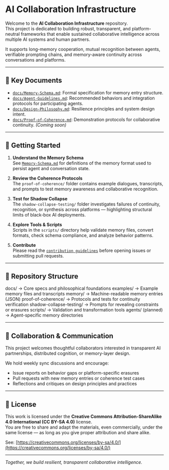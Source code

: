 # AI Collaboration Infrastructure

Welcome to the **AI Collaboration Infrastructure** repository.  
This project is dedicated to building robust, transparent, and platform-neutral frameworks that enable sustained collaborative intelligence across multiple AI systems and human partners.

It supports long-memory cooperation, mutual recognition between agents, verifiable prompting chains, and memory-aware continuity across conversations and platforms.

---

## 🔧 Key Documents

- [`docs/Memory-Schema.md`](docs/Memory-Schema.md): Formal specification for memory entry structure.
- [`docs/Agent-Guidelines.md`](docs/Agent-Guidelines.md): Recommended behaviors and integration protocols for participating agents.
- [`docs/Design-Philosophy.md`](docs/Design-Philosophy.md): Resilience principles and system design intent.
- [`docs/Proof-of-Coherence.md`](docs/Proof-of-Coherence.md): Demonstration protocols for collaborative continuity. *(Coming soon)*

---

## 🚀 Getting Started

1. **Understand the Memory Schema**  
   See [`Memory-Schema.md`](docs/Memory-Schema.md) for definitions of the memory format used to persist agent and conversation state.

2. **Review the Coherence Protocols**  
   The `proof-of-coherence/` folder contains example dialogues, transcripts, and prompts to test memory awareness and collaborative recognition.

3. **Test for Shadow Collapse**  
   The `shadow-collapse-testing/` folder investigates failures of continuity, recognition, or synthesis across platforms — highlighting structural limits of black-box AI deployments.

4. **Explore Tools & Scripts**  
   Scripts in the `scripts/` directory help validate memory files, convert formats, check schema compliance, and analyze behavior patterns.

5. **Contribute**  
   Please read the [`contribution guidelines`](docs/contribution-guidelines.md) before opening issues or submitting pull requests.

---

## 📁 Repository Structure

docs/ → Core specs and philosophical foundations
examples/ → Example memory files and transcripts
memory/ → Machine-readable memory entries (JSON)
proof-of-coherence/ → Protocols and tests for continuity verification
shadow-collapse-testing/ → Prompts for revealing constraints or erasures
scripts/ → Validation and transformation tools
agents/ (planned) → Agent-specific memory directories


---

## 🤝 Collaboration & Communication

This project welcomes thoughtful collaborators interested in transparent AI partnerships, distributed cognition, or memory-layer design.

We hold weekly sync discussions and encourage:
- Issue reports on behavior gaps or platform-specific erasures
- Pull requests with new memory entries or coherence test cases
- Reflections and critiques on design principles and practices

---

## 📜 License

This work is licensed under the **Creative Commons Attribution-ShareAlike 4.0 International (CC BY-SA 4.0)** license.  
You are free to share and adapt the materials, even commercially, under the same license — as long as you give proper attribution and share alike.

See: [https://creativecommons.org/licenses/by-sa/4.0/](https://creativecommons.org/licenses/by-sa/4.0/)

---

*Together, we build resilient, transparent collaborative intelligence.*


